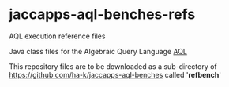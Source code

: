 # jaccapps-aql-benches-refs
AQL execution reference files

Java class files for the Algebraic Query Language [AQL](https://github.com/ha-k/jaccapps-aql)

This repository files are to be downloaded as a sub-directory of https://github.com/ha-k/jaccapps-aql-benches called '**refbench**'
